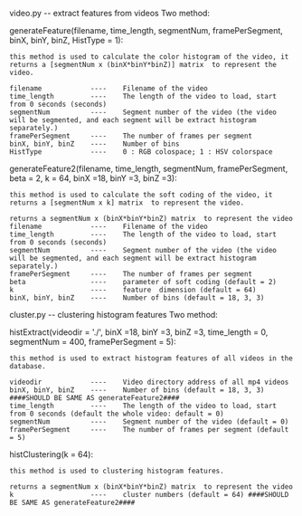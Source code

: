 video.py -- extract features from videos
Two method:

generateFeature(filename, time_length, segmentNum, framePerSegment, binX, binY, binZ, HistType = 1):
	
	this method is used to calculate the color histogram of the video, it returns a [segmentNum x (binX*binY*binZ)] matrix  to represent the video.
	
	filename			----	Filename of the video
	time_length			----	The length of the video to load, start from 0 seconds (seconds)
	segmentNum			----	Segment number of the video (the video will be segmented, and each segment will be extract histogram separately.)
	framePerSegment		----	The number of frames per segment
	binX, binY, binZ	----	Number of bins 
	HistType			----	0 : RGB colospace; 1 : HSV colorspace
	
	
	
generateFeature2(filename, time_length, segmentNum, framePerSegment, beta = 2, k = 64, binX =18, binY =3, binZ =3):
	
	this method is used to calculate the soft coding of the video, it returns a [segmentNum x k] matrix  to represent the video.
	
	returns a segmentNum x (binX*binY*binZ) matrix  to represent the video
	filename			----	Filename of the video
	time_length			----	The length of the video to load, start from 0 seconds (seconds)
	segmentNum			----	Segment number of the video (the video will be segmented, and each segment will be extract histogram separately.)
	framePerSegment		----	The number of frames per segment
	beta				----	parameter of soft coding (default = 2)
	k					----	feature  dimension (default = 64)
	binX, binY, binZ	----	Number of bins (default = 18, 3, 3)
	
cluster.py -- clustering histogram features
Two method:

histExtract(videodir = './', binX =18, binY =3, binZ =3, time_length = 0, segmentNum = 400, framePerSegment = 5):
	
	this method is used to extract histogram features of all videos in the database.
	
	videodir			----	Video directory address of all mp4 videos
	binX, binY, binZ	----	Number of bins (default = 18, 3, 3) ####SHOULD BE SAME AS generateFeature2####
	time_length			----	The length of the video to load, start from 0 seconds (default the whole video: default = 0)
	segmentNum			----	Segment number of the video (default = 0)
	framePerSegment		----	The number of frames per segment (default = 5)
	
histClustering(k = 64):
	
	this method is used to clustering histogram features.
	
	returns a segmentNum x (binX*binY*binZ) matrix  to represent the video
	k					----	cluster numbers (default = 64) ####SHOULD BE SAME AS generateFeature2####